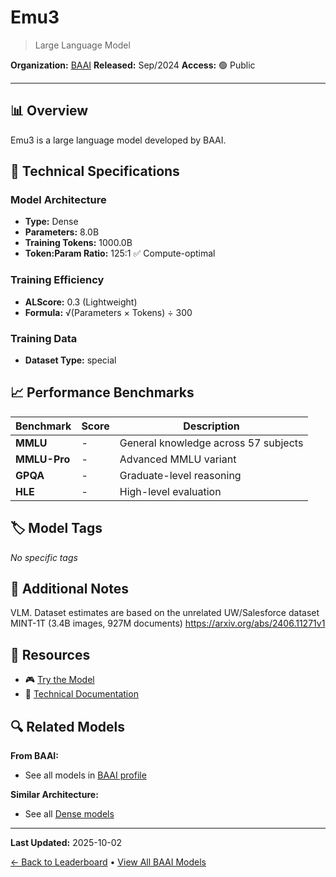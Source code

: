 # Emu3

> Large Language Model

**Organization:** [BAAI](../../labs/baai.md)
**Released:** Sep/2024
**Access:** 🟢 Public

---

## 📊 Overview

Emu3 is a large language model developed by BAAI.

## 🔧 Technical Specifications

### Model Architecture
- **Type:** Dense
- **Parameters:** 8.0B
- **Training Tokens:** 1000.0B
- **Token:Param Ratio:** 125:1 ✅ Compute-optimal

### Training Efficiency
- **ALScore:** 0.3 (Lightweight)
- **Formula:** √(Parameters × Tokens) ÷ 300

### Training Data
- **Dataset Type:** special

## 📈 Performance Benchmarks

| Benchmark | Score | Description |
|-----------|-------|-------------|
| **MMLU** | - | General knowledge across 57 subjects |
| **MMLU-Pro** | - | Advanced MMLU variant |
| **GPQA** | - | Graduate-level reasoning |
| **HLE** | - | High-level evaluation |

## 🏷️ Model Tags

_No specific tags_

## 📝 Additional Notes

VLM. Dataset estimates are based on the unrelated UW/Salesforce dataset MINT-1T (3.4B images, 927M documents) https://arxiv.org/abs/2406.11271v1

## 🔗 Resources

- 🎮 [Try the Model](https://huggingface.co/BAAI/Emu3-Gen)
- 📄 [Technical Documentation](https://arxiv.org/abs/2409.18869)

## 🔍 Related Models

**From BAAI:**
- See all models in [BAAI profile](../../labs/baai.md)

**Similar Architecture:**
- See all [Dense models](../../architectures/dense.md)

---

**Last Updated:** 2025-10-02

[← Back to Leaderboard](../../README.md) • [View All BAAI Models](../../labs/baai.md)

